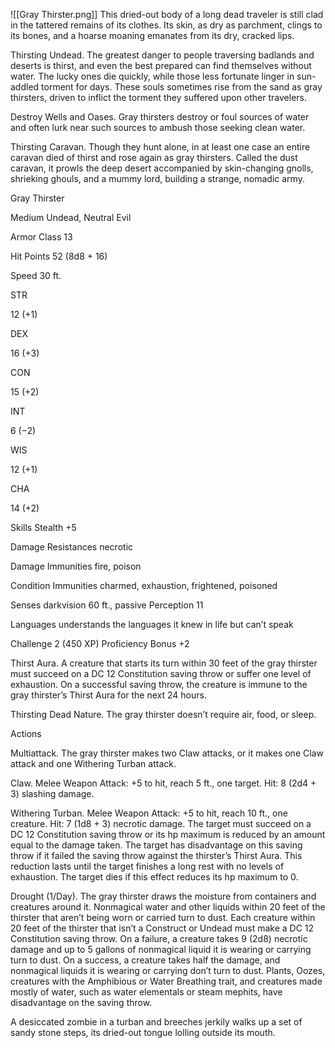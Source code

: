 

![[Gray Thirster.png]]
This dried-out body of a long dead traveler is still clad in the tattered remains of its clothes. Its skin, as dry as parchment, clings to its bones, and a hoarse moaning emanates from its dry, cracked lips.

Thirsting Undead. The greatest danger to people traversing badlands and deserts is thirst, and even the best prepared can find themselves without water. The lucky ones die quickly, while those less fortunate linger in sun-addled torment for days. These souls sometimes rise from the sand as gray thirsters, driven to inflict the torment they suffered upon other travelers.

Destroy Wells and Oases. Gray thirsters destroy or foul sources of water and often lurk near such sources to ambush those seeking clean water.

Thirsting Caravan. Though they hunt alone, in at least one case an entire caravan died of thirst and rose again as gray thirsters. Called the dust caravan, it prowls the deep desert accompanied by skin-changing gnolls, shrieking ghouls, and a mummy lord, building a strange, nomadic army.

Gray Thirster

Medium Undead, Neutral Evil

Armor Class 13

Hit Points 52 (8d8 + 16)

Speed 30 ft.

STR

12 (+1)

DEX

16 (+3)

CON

15 (+2)

INT

6 (−2)

WIS

12 (+1)

CHA

14 (+2)

Skills Stealth +5

Damage Resistances necrotic

Damage Immunities fire, poison

Condition Immunities charmed, exhaustion, frightened, poisoned

Senses darkvision 60 ft., passive Perception 11

Languages understands the languages it knew in life but can’t speak

Challenge 2 (450 XP) Proficiency Bonus +2

Thirst Aura. A creature that starts its turn within 30 feet of the gray thirster must succeed on a DC 12 Constitution saving throw or suffer one level of exhaustion. On a successful saving throw, the creature is immune to the gray thirster’s Thirst Aura for the next 24 hours.

Thirsting Dead Nature. The gray thirster doesn’t require air, food, or sleep.

Actions

Multiattack. The gray thirster makes two Claw attacks, or it makes one Claw attack and one Withering Turban attack.

Claw. Melee Weapon Attack: +5 to hit, reach 5 ft., one target. Hit: 8 (2d4 + 3) slashing damage.

Withering Turban. Melee Weapon Attack: +5 to hit, reach 10 ft., one creature. Hit: 7 (1d8 + 3) necrotic damage. The target must succeed on a DC 12 Constitution saving throw or its hp maximum is reduced by an amount equal to the damage taken. The target has disadvantage on this saving throw if it failed the saving throw against the thirster’s Thirst Aura. This reduction lasts until the target finishes a long rest with no levels of exhaustion. The target dies if this effect reduces its hp maximum to 0.

Drought (1/Day). The gray thirster draws the moisture from containers and creatures around it. Nonmagical water and other liquids within 20 feet of the thirster that aren’t being worn or carried turn to dust. Each creature within 20 feet of the thirster that isn’t a Construct or Undead must make a DC 12 Constitution saving throw. On a failure, a creature takes 9 (2d8) necrotic damage and up to 5 gallons of nonmagical liquid it is wearing or carrying turn to dust. On a success, a creature takes half the damage, and nonmagical liquids it is wearing or carrying don’t turn to dust. Plants, Oozes, creatures with the Amphibious or Water Breathing trait, and creatures made mostly of water, such as water elementals or steam mephits, have disadvantage on the saving throw.

A desiccated zombie in a turban and breeches jerkily walks up a set of sandy stone steps, its dried-out tongue lolling outside its mouth.